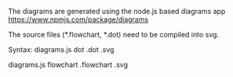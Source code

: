 The diagrams are generated using the node.js based diagrams app
https://www.npmjs.com/package/diagrams

The source files (*.flowchart, *.dot) need to be compiled into svg.

Syntax:
diagrams.js dot <file>.dot <file>.svg

diagrams.js flowchart <file>.flowchart <file>.svg

